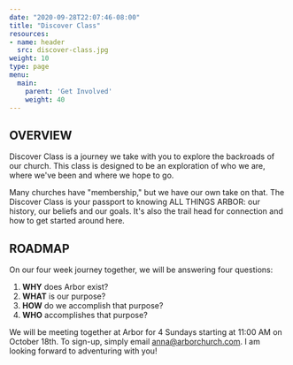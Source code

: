 ```yaml
---
date: "2020-09-28T22:07:46-08:00"
title: "Discover Class"
resources:
- name: header
  src: discover-class.jpg
weight: 10
type: page
menu:
  main:
    parent: 'Get Involved'
    weight: 40
---
```


## OVERVIEW

Discover Class is a journey we take with you to explore the backroads of our church.  This class is designed to be an exploration of who we are, where we've been and where we hope to go.  

Many churches have "membership," but we have our own take on that.  The Discover Class is your passport to knowing ALL THINGS ARBOR: our history, our beliefs and our goals.  It's also the trail head for connection and how to get started around here.  

## ROADMAP

On our four week journey together, we will be answering four questions:

1. **WHY** does Arbor exist?
2. **WHAT** is our purpose?
3. **HOW** do we accomplish that purpose?
4. **WHO** accomplishes that purpose?

We will be meeting together at Arbor for 4 Sundays starting at 11:00 AM on October 18th.  To sign-up, simply email <anna@arborchurch.com>.  I am looking forward to adventuring with you!
